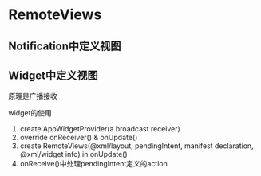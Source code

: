 # RemoteViews

## Notification中定义视图

## Widget中定义视图

原理是广播接收

widget的使用

1. create AppWidgetProvider(a broadcast receiver)
2. override onReceiver() & onUpdate()
3. create RemoteViews(@xml/layout, pendingIntent, manifest declaration, @xml/widget info) in onUpdate()
4. onReceive()中处理pendingIntent定义的action


